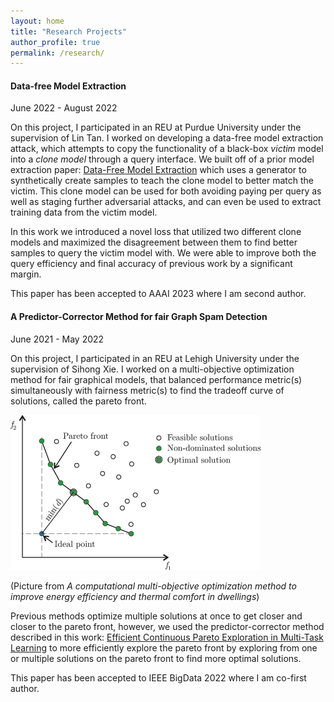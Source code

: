 ```yaml
---
layout: home
title: "Research Projects"
author_profile: true
permalink: /research/
---
```


#### Data-free Model Extraction
June 2022 - August 2022

On this project, I participated in an REU at Purdue University under the supervision of Lin Tan. I worked on developing a data-free model extraction attack, which attempts to copy the functionality of a black-box _victim_ model into a _clone model_ through a query interface. We built off of a prior model extraction paper: [Data-Free Model Extraction](https://arxiv.org/abs/2011.14779) which uses a generator to synthetically create samples to teach the clone model to better match the victim. This clone model can be used for both avoiding paying per query as well as staging further adversarial attacks, and can even be used to extract training data from the victim model.

In this work we introduced a novel loss that utilized two different clone models and maximized the disagreement between them to find better samples to query the victim model with. We were able to improve both the query efficiency and final accuracy of previous work by a significant margin.

This paper has been accepted to AAAI 2023 where I am second author.


#### A Predictor-Corrector Method for fair Graph Spam Detection
June 2021 - May 2022

On this project, I participated in an REU at Lehigh University under the supervision of Sihong Xie. I worked on a multi-objective optimization method for fair graphical models, that balanced performance metric(s) simultaneously with fairness metric(s) to find the tradeoff curve of solutions, called the pareto front.

![Pareto front](https://github.com/ericenouen/ericenouen.github.io/blob/master/assets/image/ParetoFront.png?raw=true)

(Picture from _A computational multi-objective optimization method to improve energy efficiency and thermal comfort in dwellings_)

Previous methods optimize multiple solutions at once to get closer and closer to the pareto front, however, we used the predictor-corrector method described in this work: [Efficient Continuous Pareto Exploration in Multi-Task Learning](https://arxiv.org/abs/2006.16434) to more efficiently explore the pareto front by exploring from one or multiple solutions on the pareto front to find more optimal solutions.

This paper has been accepted to IEEE BigData 2022 where I am co-first author.
